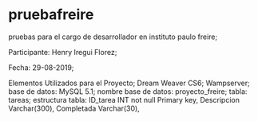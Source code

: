 # pruebafreire
pruebas para el cargo de desarrollador en instituto paulo freire;

Participante: Henry Iregui Florez;

Fecha: 29-08-2019;

Elementos Utilizados para el Proyecto;
Dream Weaver CS6;
Wampserver;
base de datos: MySQL 5.1;
nombre base de datos: proyecto_freire;
tabla: tareas;
estructura tabla:
ID_tarea INT not null Primary key,
Descripcion Varchar(300),
Completada Varchar(30),

